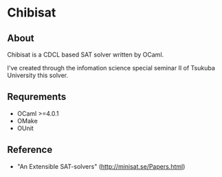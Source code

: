 Chibisat
====
## About

Chibisat is a CDCL based SAT solver written by OCaml.

I've created through the infomation science special seminar II of Tsukuba University this solver.

## Requrements

- OCaml >=4.0.1
- OMake
- OUnit

## Reference

- "An Extensible SAT-solvers" (http://minisat.se/Papers.html)

